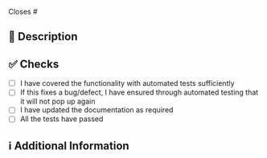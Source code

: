 <!-- 
Thanks for creating this pull request 🤗

Please make sure that the pull request is limited to one feature and keep it as small as possible. 
You can open multiple pull requests instead of opening a huge one.
-->

<!-- If this pull request closes an issue, please mention the issue number below -->
Closes # <!-- Issue # here -->

## 📑 Description
<!-- Add a brief description of the pr -->

<!-- You can also choose to add a list of changes and if they have been completed or not by using the markdown to-do list syntax
- [ ] Not Completed
- [x] Completed
-->

## ✅ Checks
<!-- Make sure your pr passes the CI checks and do check the following fields as needed - -->
- [ ] I have covered the functionality with automated tests sufficiently
- [ ] If this fixes a bug/defect, I have ensured through automated testing that it will not pop up again
- [ ] I have updated the documentation as required
- [ ] All the tests have passed 

## ℹ Additional Information
<!-- Any additional information like breaking changes, dependencies added, screenshots, comparisons between new and old behavior, etc. -->